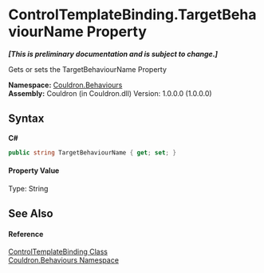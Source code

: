 # ControlTemplateBinding.TargetBehaviourName Property 
 _**\[This is preliminary documentation and is subject to change.\]**_

Gets or sets the TargetBehaviourName Property

**Namespace:**&nbsp;<a href="N_Couldron_Behaviours">Couldron.Behaviours</a><br />**Assembly:**&nbsp;Couldron (in Couldron.dll) Version: 1.0.0.0 (1.0.0.0)

## Syntax

**C#**<br />
``` C#
public string TargetBehaviourName { get; set; }
```


#### Property Value
Type: String

## See Also


#### Reference
<a href="T_Couldron_Behaviours_ControlTemplateBinding">ControlTemplateBinding Class</a><br /><a href="N_Couldron_Behaviours">Couldron.Behaviours Namespace</a><br />
